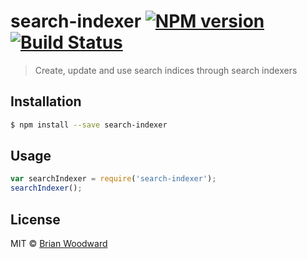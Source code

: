 # search-indexer [![NPM version](https://badge.fury.io/js/search-indexer.svg)](https://npmjs.org/package/search-indexer) [![Build Status](https://travis-ci.org/doowb/search-indexer.svg?branch=master)](https://travis-ci.org/doowb/search-indexer)

> Create, update and use search indices through search indexers

## Installation

```sh
$ npm install --save search-indexer
```

## Usage

```js
var searchIndexer = require('search-indexer');
searchIndexer();
```

## License

MIT © [Brian Woodward](https://github.com/doowb)
